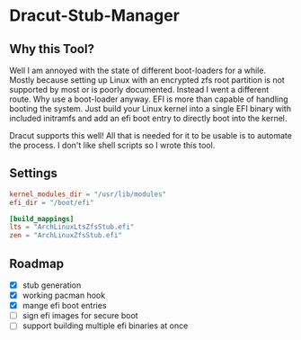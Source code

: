 Dracut-Stub-Manager
==================

## Why this Tool?

Well I am annoyed with the state of different boot-loaders for a while. Mostly because setting up Linux with an encrypted zfs root partition is not supported by most or is poorly documented. Instead I went a different route. 
Why use a boot-loader anyway. EFI is more than capable of handling booting the system. Just build your Linux kernel into a single EFI binary with included initramfs and add an efi boot entry to directly boot into the kernel.

Dracut supports this well! All that is needed for it to be usable is to automate the process. I don't like shell scripts so I wrote this tool.


## Settings

``` toml
kernel_modules_dir = "/usr/lib/modules"
efi_dir = "/boot/efi"

[build_mappings]
lts = "ArchLinuxLtsZfsStub.efi"
zen = "ArchLinuxZfsStub.efi"
```

## Roadmap
- [x] stub generation
- [x] working pacman hook
- [x] mange efi boot entries
- [ ] sign efi images for secure boot
- [ ] support building multiple efi binaries at once
